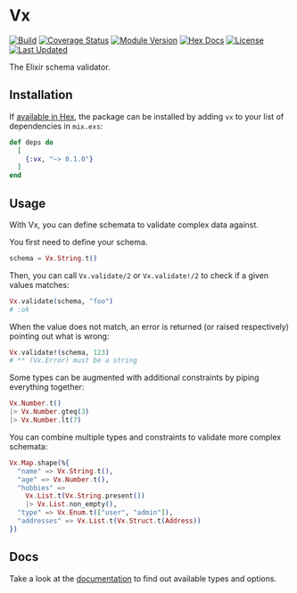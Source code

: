 # Vx

[![Build](https://github.com/tlux/vx/actions/workflows/elixir.yml/badge.svg)](https://github.com/tlux/vx/actions/workflows/elixir.yml)
[![Coverage Status](https://coveralls.io/repos/github/tlux/vx/badge.svg?branch=main)](https://coveralls.io/github/tlux/vx?branch=main)
[![Module Version](https://img.shields.io/hexpm/v/vx.svg)](https://hex.pm/packages/vx)
[![Hex Docs](https://img.shields.io/badge/hex-docs-lightgreen.svg)](https://hexdocs.pm/vx/)
[![License](https://img.shields.io/hexpm/l/vx.svg)](https://github.com/tlux/vx/blob/main/LICENSE.md)
[![Last Updated](https://img.shields.io/github/last-commit/tlux/vx.svg)](https://github.com/tlux/vx/commits/main)

The Elixir schema validator.

## Installation

If [available in Hex](https://hex.pm/docs/publish), the package can be installed
by adding `vx` to your list of dependencies in `mix.exs`:

```elixir
def deps do
  [
    {:vx, "~> 0.1.0"}
  ]
end
```

## Usage

With Vx, you can define schemata to validate complex data against.

You first need to define your schema.

```elixir
schema = Vx.String.t()
```

Then, you can call `Vx.validate/2` or `Vx.validate!/2` to check if a given
values matches:

```elixir
Vx.validate(schema, "foo")
# :ok
```

When the value does not match, an error is returned (or raised respectively)
pointing out what is wrong:

```elixir
Vx.validate!(schema, 123)
# ** (Vx.Error) must be a string
```

Some types can be augmented with additional constraints by piping everything
together:

```elixir
Vx.Number.t()
|> Vx.Number.gteq(3)
|> Vx.Number.lt(7)
```

You can combine multiple types and constraints to validate more complex
schemata:

```elixir
Vx.Map.shape(%{
  "name" => Vx.String.t(),
  "age" => Vx.Number.t(),
  "hobbies" =>
    Vx.List.t(Vx.String.present())
    |> Vx.List.non_empty(),
  "type" => Vx.Enum.t(["user", "admin"]),
  "addresses" => Vx.List.t(Vx.Struct.t(Address))
})
```

## Docs

Take a look at the [documentation](https://hexdocs.pm/vx) to find out available
types and options.
